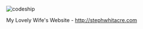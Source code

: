 
![codeship](https://www.codeship.io/projects/b3c856e0-9843-0131-a0a9-6efb656965ef/status "")


My Lovely Wife's Website - http://stephwhitacre.com
